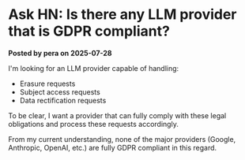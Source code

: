 # Ask HN: Is there any LLM provider that is GDPR compliant?  
**Posted by pera on 2025-07-28**

I'm looking for an LLM provider capable of handling:

- Erasure requests  
- Subject access requests  
- Data rectification requests

To be clear, I want a provider that can fully comply with these legal obligations and process these requests accordingly.

From my current understanding, none of the major providers (Google, Anthropic, OpenAI, etc.) are fully GDPR compliant in this regard.